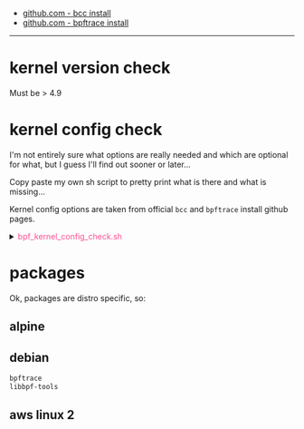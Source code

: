 - [github.com - bcc install](https://github.com/iovisor/bcc/blob/master/INSTALL.md)
- [github.com - bpftrace install](https://github.com/bpftrace/bpftrace/blob/master/INSTALL.md)

---

# kernel version check
Must be > 4.9

# kernel config check
I'm not entirely sure what options are really needed and which are optional for
what, but I guess I'll find out sooner or later...

Copy paste my own sh script to pretty print what is there and what is missing...

Kernel config options are taken from official `bcc` and `bpftrace` install github
pages.

<details><summary><span style="color:#ff4d94">bpf_kernel_config_check.sh</span></summary>

```sh
#!/bin/bash -

# kernel configs:
# bcc      : https://github.com/iovisor/bcc/blob/master/INSTALL.md#kernel-configuration
# bpftrace : https://github.com/bpftrace/bpftrace/blob/master/INSTALL.md#linux-kernel-requirements

KERNEL_CONFIG_FILE=${1}

if test -z "${KERNEL_CONFIG_FILE}"; then
  echo usage: "${0}" KERNEL_CONFIG_FILE
  echo "  KERNEL_CONFIG_FILE is usually: /proc/config.gz or /boot/config-$(uname -r)"
  exit 1
fi

RED="\e[31;1m"
GREEN="\e[32;1m"
NORMAL="\e[0m"

ok() {
  echo -e " [${GREEN}OK${NORMAL}]"
}

nok() {
  echo -e " [${RED}NOK${NORMAL}]" "${1}"
}

check() {
  echo -n "# checking ${1}"
  if grep -q "${1}" "${KERNEL_CONFIG_FILE}"; then
    ok
  else
    nok "${2}"
  fi
}

echo '## REQUIRED CONFIGS'
check CONFIG_BPF=y
check CONFIG_BPF_SYSCALL=y
check CONFIG_BPF_JIT=y
check CONFIG_HAVE_EBPF_JIT=y
check CONFIG_BPF_EVENTS=y
echo

echo '## FOR BPFTRACE [optional]'
check CONFIG_FTRACE_SYSCALLS=y
check CONFIG_FUNCTION_TRACER=y
check CONFIG_HAVE_DYNAMIC_FTRACE=y
check CONFIG_DYNAMIC_FTRACE=y
check CONFIG_HAVE_KPROBES=y
check CONFIG_KPROBES=y
check CONFIG_KPROBE_EVENTS=y
check CONFIG_ARCH_SUPPORTS_UPROBES=y
check CONFIG_UPROBES=y
check CONFIG_UPROBE_EVENTS=y
check CONFIG_DEBUG_FS=y
echo

echo '## FOR BCC NETWORKING [optional]'
check CONFIG_NET_CLS_BPF=m
check CONFIG_NET_ACT_BPF=m
check CONFIG_NET_SCH_SFQ=m
check CONFIG_NET_ACT_POLICE=m
check CONFIG_NET_ACT_GACT=m
check CONFIG_DUMMY=m
check CONFIG_VXLAN=m
echo

echo '## kernel headers through /sys/kernel/kheaders.tar.xz [optional]'
check CONFIG_IKHEADERS=y "That's OK, you just need to install kernel headers manually"
echo

echo -n '## BTF check, test -f /sys/kernel/btf/vmlinux'
if test -f /sys/kernel/btf/vmlinux; then
  ok
else
  nok
fi
```

</details>

# packages

Ok, packages are distro specific, so:

## alpine
## debian

```sh
bpftrace
libbpf-tools
```

## aws linux 2
